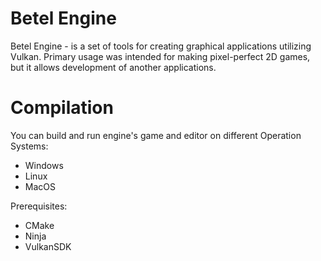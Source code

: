 # Betel Engine
Betel Engine - is a set of tools for creating graphical applications utilizing Vulkan.
Primary usage was intended for making pixel-perfect 2D games, but it allows development of another applications.

# Compilation
You can build and run engine's game and editor on different Operation Systems:
* Windows
* Linux
* MacOS

Prerequisites:
* CMake
* Ninja
* VulkanSDK
